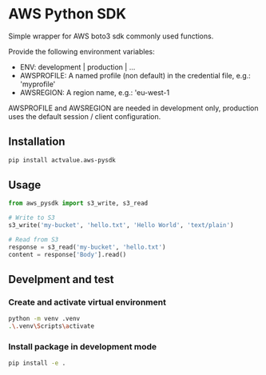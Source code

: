 # AWS Python SDK

Simple wrapper for AWS boto3 sdk commonly used functions.

Provide the following environment variables:

- ENV: development | production | ...
- AWSPROFILE: A named profile (non default) in the credential file, e.g.: 'myprofile'
- AWSREGION: A region name, e.g.: 'eu-west-1

AWSPROFILE and AWSREGION are needed in development only, production uses the default session / client configuration.

## Installation

```bash
pip install actvalue.aws-pysdk
```

## Usage

```python
from aws_pysdk import s3_write, s3_read

# Write to S3
s3_write('my-bucket', 'hello.txt', 'Hello World', 'text/plain')

# Read from S3
response = s3_read('my-bucket', 'hello.txt')
content = response['Body'].read()
```

## Develpment and test

### Create and activate virtual environment
```bash
python -m venv .venv
.\.venv\Scripts\activate
```

### Install package in development mode
```bash
pip install -e .
```
